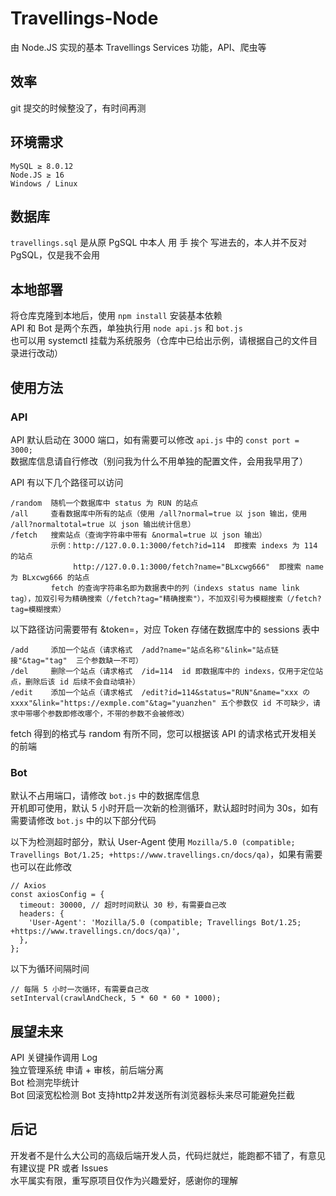 # Travellings-Node
由 Node.JS 实现的基本 Travellings Services 功能，API、爬虫等

## 效率
git 提交的时候整没了，有时间再测  

## 环境需求
```
MySQL ≥ 8.0.12  
Node.JS ≥ 16  
Windows / Linux
```
## 数据库
`travellings.sql` 是从原 PgSQL 中本人 用 手 挨个 写进去的，本人并不反对 PgSQL，仅是我不会用  

## 本地部署
将仓库克隆到本地后，使用 `npm install` 安装基本依赖  
API 和 Bot 是两个东西，单独执行用 `node api.js` 和 `bot.js`  
也可以用 systemctl 挂载为系统服务（仓库中已给出示例，请根据自己的文件目录进行改动）  

## 使用方法
### API
API 默认启动在 3000 端口，如有需要可以修改 `api.js` 中的 `const port = 3000;`  
数据库信息请自行修改（别问我为什么不用单独的配置文件，会用我早用了） 

API 有以下几个路径可以访问  
```
/random  随机一个数据库中 status 为 RUN 的站点
/all     查看数据库中所有的站点（使用 /all?normal=true 以 json 输出，使用 /all?normaltotal=true 以 json 输出统计信息）
/fetch   搜索站点（查询字符串中带有 &normal=true 以 json 输出）
         示例：http://127.0.0.1:3000/fetch?id=114  即搜索 indexs 为 114 的站点
              http://127.0.0.1:3000/fetch?name="BLxcwg666"  即搜索 name 为 BLxcwg666 的站点
         fetch 的查询字符串名即为数据表中的列（indexs status name link tag），加双引号为精确搜索（/fetch?tag="精确搜索"），不加双引号为模糊搜索（/fetch?tag=模糊搜索）
```
以下路径访问需要带有 &token=，对应 Token 存储在数据库中的 sessions 表中  
```
/add     添加一个站点（请求格式  /add?name="站点名称"&link="站点链接"&tag="tag"  三个参数缺一不可）
/del     删除一个站点（请求格式  /id=114  id 即数据库中的 indexs，仅用于定位站点，删除后该 id 后续不会自动填补）
/edit    添加一个站点（请求格式  /edit?id=114&status="RUN"&name="xxx の xxxx"&link="https://exmple.com"&tag="yuanzhen" 五个参数仅 id 不可缺少，请求中带哪个参数即修改哪个，不带的参数不会被修改）
```
fetch 得到的格式与 random 有所不同，您可以根据该 API 的请求格式开发相关的前端

### Bot
默认不占用端口，请修改 `bot.js` 中的数据库信息  
开机即可使用，默认 5 小时开启一次新的检测循环，默认超时时间为 30s，如有需要请修改 `bot.js` 中的以下部分代码  

以下为检测超时部分，默认 User-Agent 使用 `Mozilla/5.0 (compatible; Travellings Bot/1.25; +https://www.travellings.cn/docs/qa)`，如果有需要也可以在此修改
```
// Axios
const axiosConfig = {
  timeout: 30000, // 超时时间默认 30 秒，有需要自己改
  headers: {
    'User-Agent': 'Mozilla/5.0 (compatible; Travellings Bot/1.25; +https://www.travellings.cn/docs/qa)',
  },
};
```

以下为循环间隔时间
```
// 每隔 5 小时一次循环，有需要自己改
setInterval(crawlAndCheck, 5 * 60 * 60 * 1000);
```

## 展望未来
API 关键操作调用 Log  
独立管理系统 申请 + 审核，前后端分离  
Bot 检测完毕统计  
Bot 回滚宽松检测
Bot 支持http2并发送所有浏览器标头来尽可能避免拦截

## 后记
开发者不是什么大公司的高级后端开发人员，代码烂就烂，能跑都不错了，有意见有建议提 PR 或者 Issues  
水平属实有限，重写原项目仅作为兴趣爱好，感谢你的理解

